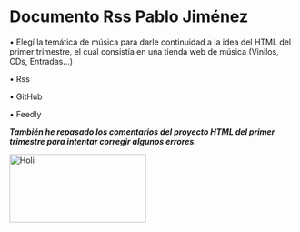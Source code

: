 
# Documento Rss Pablo Jiménez

•	Elegí la temática de música para darle continuidad a la idea del HTML del
primer trimestre, el cual consistía en una tienda web de música (Vinilos, CDs, Entradas…)

•	Rss

•	GitHub

•	Feedly

_**También he repasado los comentarios del proyecto HTML del primer trimestre para intentar corregir algunos errores.**_


<img src="https://videothumbcdn.prezi.com/o30ffgv3squ_/thumbnail.0000002.jpg" alt="Holi" width="240" height="120">
